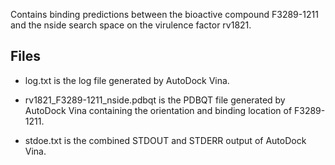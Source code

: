 Contains binding predictions between the bioactive compound F3289-1211 and the nside search space on the virulence factor rv1821.

## Files

- log.txt is the log file generated by AutoDock Vina.

- rv1821_F3289-1211_nside.pdbqt is the PDBQT file generated by AutoDock Vina containing the orientation and binding location of F3289-1211.

- stdoe.txt is the combined STDOUT and STDERR output of AutoDock Vina.

